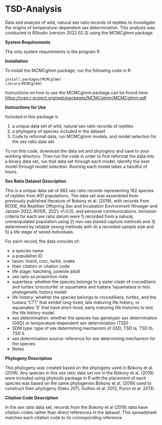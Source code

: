 # TSD-Analysis
Data and analysis of wild, natural sex ratio records of reptiles to investigate the origins of temperature-dependent sex determination. This analysis was conducted in RStudio (version 2022.02.3) using the MCMCglmm package. 


**System Requirements** 

The only system requirements is the program R

**Installation**

To install the MCMCglmm package, run the following code in R. 
```
install.packages(MCMCglmm)
library(MCMCglmm)
```
Instructions on how to use the MCMCglmm package can be found here: https://cran.r-project.org/web/packages/MCMCglmm/MCMCglmm.pdf

**Instructions for Use** 

Included in this package is 
1) a unique data set of wild, natural sex ratio records of reptiles
2) a phylogeny of species included in the dataset
3) Code to reformat data, run MCMCglmm models, and model selection for the sex ratio data set

To  run this code, download the data set and phylogeny and save to your working directory. Then run the code in order to first reformat the data into a binary data set, run that data set through each model, identify the best model through model selection. Running each model takes a handful of hours.



**Sex Ratio Dataset Description**

This is a unique data set of 682 sex ratio records representing 182 species of reptiles from 601 populations. The data set was assembled from previously published literature of Bokony et al. (2019), with records from ROSIE, the Reptilian Offspring Sex and Incubation Environment (Krueger and Janzen 2022; ROSIE, 2021; v1.0.0), and personal communications. Inclusion criteria for each sex ratio datum were 1) recorded from a natural, unmanipulated population using 2) non-sex biased capture methods and 3) determined by reliable sexing methods with 4) a recorded sample size and 5) a life stage of sexed individuals.

For each record, the data consists of:

-  a species name 
- a population ID
- taxon: lizard, croc, turtle, snake
- their citation or citation code
- life stage: hatchling, juvenile adult
- sex ratio as proportion male
- supertaxa: whether the species belongs to a sister clade of crocodilians and turtles ‘crocoturtle’ or squamates and tuatara ’squamatara to test phylogenetic history model
- life history: whether the species belongs to crocodilians, turtles, and the tuatara ‘CTT’ that exhibit long-lived, late maturing life history, or squamates ’S’ that have short-lived, early maturing life histories to test the life history model
- sex determination: whether the species has genotypic sex determination (GSD) or temperature-dependent sex determination (TSD)
- SDM type: type of sex determining mechanism of GSD, TSD Ia, TSD Ib, TSD II
- sex determination source: reference for sex determining mechanism for the species
- Notes


**Phylogeny Description**

This phylogeny was created based on the phylogeny used in Bókony et al. (2019). Any species in this sex ratio data set not in the Bókony et al. (2019) were included using phytools package in R with the placement of each species was based on the same phylogenies Bókony et al. (2019) used to construct their phylogeny (Oaks 2011, Guillon et al. 2012, Pyron et al. 2013)


**Citation Code Description**

In the sex ratio data set, records from the Bokony et al (2019) data have citation codes rather than direct references in the dataset. This spreadsheet matches each citation code to its corresponding reference

